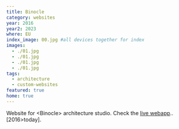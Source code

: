 ```yaml
---
title: Binocle
category: websites
year: 2016
year2: 2023
where: EU
index_image: 00.jpg #all devices together for index
images:
  - ./01.jpg
  - ./01.jpg
  - ./01.jpg
  - ./01.jpg
tags:
  - architecture
  - custom-websites
featured: true
home: true
---
```


Website for &lt;Binocle&gt; architecture studio.
Check the [live webapp](https://binocle.it)..
[2016>today].
